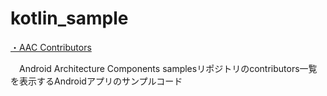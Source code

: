 # kotlin_sample

[・AAC Contributors](https://github.com/hiratasatoshi/kotlin_sample/tree/master/aac_contributors)

　Android Architecture Components samplesリポジトリのcontributors一覧を表示するAndroidアプリのサンプルコード


